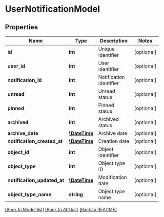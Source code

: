 # UserNotificationModel

## Properties
Name | Type | Description | Notes
------------ | ------------- | ------------- | -------------
**id** | **int** | Unique Identifier | [optional] 
**user_id** | **int** | User Identifier | [optional] 
**notification_id** | **int** | Notification Identifier | [optional] 
**unread** | **int** | Unread status | [optional] 
**pinned** | **int** | Pinned status | [optional] 
**archived** | **int** | Archived status | [optional] 
**archive_date** | [**\DateTime**](\DateTime.md) | Archive date | [optional] 
**notification_created_at** | [**\DateTime**](\DateTime.md) | Creation date | [optional] 
**object_id** | **int** | Object Identifier | [optional] 
**object_type** | **int** | Object type ID | [optional] 
**notification_updated_at** | [**\DateTime**](\DateTime.md) | Modification date | [optional] 
**object_type_name** | **string** | Object type name | [optional] 

[[Back to Model list]](../README.md#documentation-for-models) [[Back to API list]](../README.md#documentation-for-api-endpoints) [[Back to README]](../README.md)



